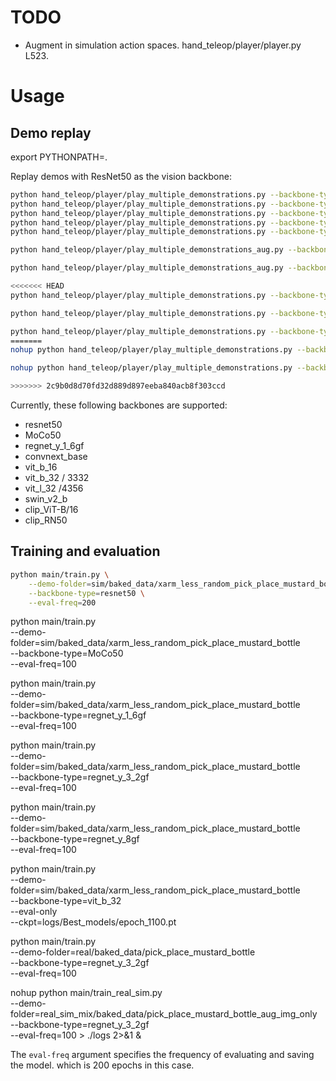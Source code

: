 # TODO
- Augment in simulation action spaces. hand_teleop/player/player.py L523.

# Usage
## Demo replay
export PYTHONPATH=.

Replay demos with ResNet50 as the vision backbone:
```bash
python hand_teleop/player/play_multiple_demonstrations.py --backbone-type=resnet50 
python hand_teleop/player/play_multiple_demonstrations.py --backbone-type=MoCo50 
python hand_teleop/player/play_multiple_demonstrations.py --backbone-type=vit_b_16 
python hand_teleop/player/play_multiple_demonstrations.py --backbone-type=regnet_y_3_2gf
python hand_teleop/player/play_multiple_demonstrations.py --backbone-type=clip_RN50

python hand_teleop/player/play_multiple_demonstrations_aug.py --backbone-type=regnet_y_3_2gf --delta-ee-pose-bound=0.0005 --out-folder=real_sim_mix/baked_data/pick_place_sugar_box_image_kinematic_aug

python hand_teleop/player/play_multiple_demonstrations_aug.py --backbone-type=regnet_y_3_2gf --delta-ee-pose-bound=0.0005 --out-folder=real_sim_mix/baked_data/pick_place_tomato_soup_can_image_kinematic_aug

<<<<<<< HEAD
python hand_teleop/player/play_multiple_demonstrations.py --backbone-type=regnet_y_3_2gf --delta-ee-pose-bound=0.0005 --out-folder=real_sim_mix/baked_data/dclaw_image_aug_only

python hand_teleop/player/play_multiple_demonstrations.py --backbone-type=regnet_y_3_2gf --delta-ee-pose-bound=0.0005 --out-folder=real_sim_mix/baked_data/pick_place_mustard_bottle_aug_img_only

python hand_teleop/player/play_multiple_demonstrations.py --backbone-type=regnet_y_3_2gf --real-folder=real/raw_data/pick_place_mustard_bottle --sim-folder=sim/raw_data/pick_place_mustard_bottle --out-folder=real_sim_mix/baked_data/pick_place_mustard_bottle --task-name=pick_place --object-name=mustard_bottle
=======
nohup python hand_teleop/player/play_multiple_demonstrations.py --backbone-type=regnet_y_3_2gf --delta-ee-pose-bound=0.0005 --sim-folder=/sim/raw_data/xarm/less_random/pick_place_mustard_bottle --real-folder=real/raw_data/pick_place_mustard_bottle --out-folder=real_sim_mix/baked_data/pick_place_mustard_bottle_image_aug > ./logs/play_demo 2>&1 &

nohup python hand_teleop/player/play_multiple_demonstrations.py --backbone-type=regnet_y_3_2gf --delta-ee-pose-bound=0.0005 --real-folder=./real/raw_data/pick_place_mustard_bottle --out-folder=real_sim_mix/baked_data/pick_place_mustard_bottle_image_aug > ./logs/play_demo 2>&1 &

>>>>>>> 2c9b0d8d70fd32d889d897eeba840acb8f303ccd

```
Currently, these following backbones are supported:
- resnet50
- MoCo50
- regnet_y_1_6gf
- convnext_base
- vit_b_16 
- vit_b_32   / 3332
- vit_l_32 /4356
- swin_v2_b
- clip_ViT-B/16
- clip_RN50

## Training and evaluation
```bash
python main/train.py \
    --demo-folder=sim/baked_data/xarm_less_random_pick_place_mustard_bottle \
    --backbone-type=resnet50 \
    --eval-freq=200
```

python main/train.py \
    --demo-folder=sim/baked_data/xarm_less_random_pick_place_mustard_bottle \
    --backbone-type=MoCo50 \
    --eval-freq=100

python main/train.py \
    --demo-folder=sim/baked_data/xarm_less_random_pick_place_mustard_bottle \
    --backbone-type=regnet_y_1_6gf \
    --eval-freq=100

python main/train.py \
    --demo-folder=sim/baked_data/xarm_less_random_pick_place_mustard_bottle \
    --backbone-type=regnet_y_3_2gf \
    --eval-freq=100

python main/train.py \
    --demo-folder=sim/baked_data/xarm_less_random_pick_place_mustard_bottle \
    --backbone-type=regnet_y_8gf \
    --eval-freq=100

python main/train.py \
    --demo-folder=sim/baked_data/xarm_less_random_pick_place_mustard_bottle \
    --backbone-type=vit_b_32 \
    --eval-only \
    --ckpt=logs/Best_models/epoch_1100.pt

python main/train.py \
    --demo-folder=real/baked_data/pick_place_mustard_bottle\
    --backbone-type=regnet_y_3_2gf\
    --eval-freq=100 

nohup python main/train_real_sim.py \
    --demo-folder=real_sim_mix/baked_data/pick_place_mustard_bottle_aug_img_only \
    --backbone-type=regnet_y_3_2gf\
    --eval-freq=100 > ./logs 2>&1 &


The `eval-freq` argument specifies the frequency of evaluating and saving the model. which is 200 epochs in this case.